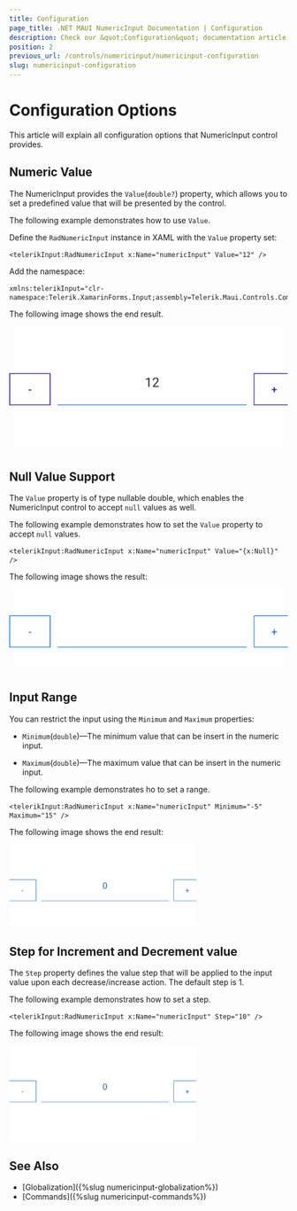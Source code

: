 ```yaml
---
title: Configuration
page_title: .NET MAUI NumericInput Documentation | Configuration
description: Check our &quot;Configuration&quot; documentation article for Telerik NumericInput for .NET MAUI
position: 2
previous_url: /controls/numericinput/numericinput-configuration
slug: numericinput-configuration
---
```


# Configuration Options

This article will explain all configuration options that NumericInput control provides.

## Numeric Value

The NumericInput provides the `Value`(`double?`) property, which allows you to set a predefined value that will be presented by the control.

The following example demonstrates how to use `Value`.

Define the `RadNumericInput` instance in XAML with the `Value` property set:

```XAML
<telerikInput:RadNumericInput x:Name="numericInput" Value="12" />
```

Add the namespace:

```XAML
xmlns:telerikInput="clr-namespace:Telerik.XamarinForms.Input;assembly=Telerik.Maui.Controls.Compatibility"
```

The following image shows the end result.

![NumericInput Value](images/numericinput-value.png)

## Null Value Support

The `Value` property is of type nullable double, which enables the NumericInput control to accept `null` values as well.

The following example demonstrates how to set the `Value` property to accept `null` values.

```XAML
<telerikInput:RadNumericInput x:Name="numericInput" Value="{x:Null}" />
```

The following image shows the result:

![NumericInput Null Value](images/numericinput-null-value.png)

## Input Range

You can restrict the input using the `Minimum` and `Maximum` properties:

* `Minimum`(`double`)&mdash;The minimum value that can be insert in the numeric input.

* `Maximum`(`double`)&mdash;The maximum value that can be insert in the numeric input.

The following example demonstrates ho to set a range.

```XAML
<telerikInput:RadNumericInput x:Name="numericInput" Minimum="-5" Maximum="15" />
```

The following image shows the end result:

![NumericInput Minimum Maximum Values](images/numeric-min-max-values.gif)

## Step for Increment and Decrement value

The `Step` property defines the value step that will be applied to the input value upon each decrease/increase action. The default step is 1.

The following example demonstrates how to set a step.

```XAML
<telerikInput:RadNumericInput x:Name="numericInput" Step="10" />
```

The following image shows the end result:

![NumericInput Step Feature](images/numericinput-step-feature.gif)

## See Also

- [Globalization]({%slug numericinput-globalization%})
- [Commands]({%slug numericinput-commands%})
